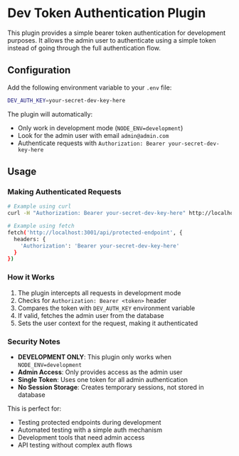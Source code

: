 # Dev Token Authentication Plugin

This plugin provides a simple bearer token authentication for development purposes. It allows the admin user to authenticate using a simple token instead of going through the full authentication flow.

## Configuration

Add the following environment variable to your `.env` file:

```bash
DEV_AUTH_KEY=your-secret-dev-key-here
```

The plugin will automatically:
- Only work in development mode (`NODE_ENV=development`)
- Look for the admin user with email `admin@admin.com` 
- Authenticate requests with `Authorization: Bearer your-secret-dev-key-here`

## Usage

### Making Authenticated Requests

```bash
# Example using curl
curl -H "Authorization: Bearer your-secret-dev-key-here" http://localhost:3001/api/protected-endpoint

# Example using fetch
fetch('http://localhost:3001/api/protected-endpoint', {
  headers: {
    'Authorization': 'Bearer your-secret-dev-key-here'
  }
})
```

### How it Works

1. The plugin intercepts all requests in development mode
2. Checks for `Authorization: Bearer <token>` header
3. Compares the token with `DEV_AUTH_KEY` environment variable
4. If valid, fetches the admin user from the database
5. Sets the user context for the request, making it authenticated

### Security Notes

- **DEVELOPMENT ONLY**: This plugin only works when `NODE_ENV=development`
- **Admin Access**: Only provides access as the admin user
- **Single Token**: Uses one token for all admin authentication
- **No Session Storage**: Creates temporary sessions, not stored in database

This is perfect for:
- Testing protected endpoints during development
- Automated testing with a simple auth mechanism
- Development tools that need admin access
- API testing without complex auth flows